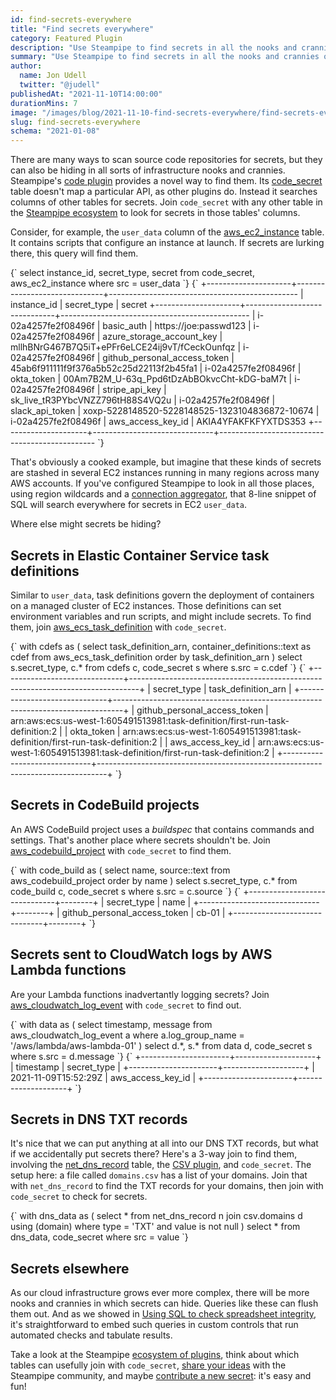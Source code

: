```yaml
---
id: find-secrets-everywhere
title: "Find secrets everywhere"
category: Featured Plugin
description: "Use Steampipe to find secrets in all the nooks and crannies of your cloud infrastructure."
summary: "Use Steampipe to find secrets in all the nooks and crannies of your cloud infrastructure."
author:
  name: Jon Udell
  twitter: "@judell"
publishedAt: "2021-11-10T14:00:00"
durationMins: 7
image: "/images/blog/2021-11-10-find-secrets-everywhere/find-secrets-everywhere.jpg"
slug: find-secrets-everywhere
schema: "2021-01-08"
---
```


There are many ways to scan source code repositories for secrets, but they can also be hiding in all sorts of infrastructure nooks and crannies. Steampipe's [code plugin](https://github.com/turbot/steampipe-plugin-code) provides a novel way to find them. Its [code_secret](https://hub.steampipe.io/plugins/turbot/code/tables/code_secret) table doesn't map a particular API, as other plugins do. Instead it searches columns of other tables for secrets. Join `code_secret` with any other table in the [Steampipe ecosystem](https://hub.steampipe.io/plugins) to look for secrets in those tables' columns.

Consider, for example, the `user_data` column of the [aws_ec2_instance](https://hub.steampipe.io/plugins/turbot/aws/tables/aws_ec2_instance) table. It contains scripts that configure an instance at launch. If secrets are lurking there, this query will find them.

<Terminal>
  <TerminalCommand>
    {`
select
  instance_id,
  secret_type,
  secret
from
  code_secret,
  aws_ec2_instance
where src = user_data
    `}
  </TerminalCommand>
  <TerminalResult>
    {`
+---------------------+------------------------------+-----------------------------------------------
| instance_id         | secret_type                  | secret                                        
+---------------------+------------------------------+-----------------------------------------------
| i-02a4257fe2f08496f | basic_auth                   | https://joe:passwd123                         
| i-02a4257fe2f08496f | azure_storage_account_key    | mllhBNrG467B7Q5iT+ePFr6eLCE24ij9vT/fCeckOunfqz
| i-02a4257fe2f08496f | github_personal_access_token | 45ab6f911111f9f376a5b52c25d22113f2b45fa1      
| i-02a4257fe2f08496f | okta_token                   | 00Am7B2M_U-63q_Ppd6tDzAbBOkvcCht-kDG-baM7t    
| i-02a4257fe2f08496f | stripe_api_key               | sk_live_tR3PYbcVNZZ796tH88S4VQ2u              
| i-02a4257fe2f08496f | slack_api_token              | xoxp-5228148520-5228148525-1323104836872-10674
| i-02a4257fe2f08496f | aws_access_key_id            | AKIA4YFAKFKFYXTDS353                          
+---------------------+------------------------------+-----------------------------------------------
    `}
  </TerminalResult>
</Terminal>

<br/>


That's obviously a cooked example, but imagine that these kinds of secrets are stashed in several EC2 instances running in many regions across many AWS accounts. If you've configured Steampipe to look in all those places, using region wildcards and a [connection aggregator](https://steampipe.io/docs/using-steampipe/managing-connections#using-aggregators), that 8-line snippet of SQL will search everywhere for secrets in EC2 `user_data`.

Where else might secrets be hiding?

## Secrets in Elastic Container Service task definitions

Similar to `user_data`, task definitions govern the deployment of containers on a managed cluster of EC2 instances. Those definitions can set environment variables and run scripts, and might include secrets. To find them, join [aws_ecs_task_definition](https://hub.steampipe.io/plugins/turbot/aws/tables/aws_ecs_task_definition) with `code_secret`. 


<Terminal>
  <TerminalCommand>
    {`
with cdefs as (
  select
    task_definition_arn,
    container_definitions::text as cdef
  from
    aws_ecs_task_definition
  order by
    task_definition_arn
)
select
  s.secret_type,
  c.*
from 
  cdefs c,
  code_secret s
where
  s.src = c.cdef
    `}
  </TerminalCommand>
  <TerminalResult>
    {`
+------------------------------+--------------------------------------------------------------------------------+
| secret_type                  | task_definition_arn                                                            |
+------------------------------+--------------------------------------------------------------------------------+
| github_personal_access_token | arn:aws:ecs:us-west-1:605491513981:task-definition/first-run-task-definition:2 |
| okta_token                   | arn:aws:ecs:us-west-1:605491513981:task-definition/first-run-task-definition:2 |
| aws_access_key_id            | arn:aws:ecs:us-west-1:605491513981:task-definition/first-run-task-definition:2 |
+------------------------------+--------------------------------------------------------------------------------+
    `}
  </TerminalResult>
</Terminal>

<br/>

## Secrets in CodeBuild projects

An AWS CodeBuild project uses a *buildspec* that contains commands and settings. That's another place where secrets shouldn't be. Join [aws_codebuild_project](https://hub.steampipe.io/plugins/turbot/aws/tables/aws_codebuild_project) with `code_secret` to find them.

<Terminal>
  <TerminalCommand>
    {`
with code_build as (
  select
    name,
    source::text
  from
    aws_codebuild_project
  order by
    name
)
select
  s.secret_type,
  c.*
from 
  code_build c,
  code_secret s
where
  s.src = c.source
    `}
  </TerminalCommand>
  <TerminalResult>
    {`
+------------------------------+--------+
| secret_type                  | name   |
+------------------------------+--------+
| github_personal_access_token | cb-01  |
+------------------------------+--------+
    `}
  </TerminalResult>
</Terminal>

<br/>

## Secrets sent to CloudWatch logs by AWS Lambda functions


Are your Lambda functions inadvertantly logging secrets? Join [aws_cloudwatch_log_event](https://hub.steampipe.io/plugins/turbot/aws/tables/aws_cloudwatch_log_event) with `code_secret` to find out.


<Terminal>
  <TerminalCommand>
    {`
with data as (
  select 
    timestamp,
    message
  from 
    aws_cloudwatch_log_event a
  where 
    a.log_group_name = '/aws/lambda/aws-lambda-01'
)
select 
  d.*,
  s.*
from 
  data d,
  code_secret s
where 
  s.src = d.message
    `}
  </TerminalCommand>
  <TerminalResult>
    {`
+----------------------+--------------------+
| timestamp            | secret_type        |
+----------------------+--------------------+
| 2021-11-09T15:52:29Z | aws_access_key_id  |   
+----------------------+--------------------+
  `}
  </TerminalResult>
</Terminal>

<br/>


## Secrets in DNS TXT records

It's nice that we can put anything at all into our DNS TXT records, but what if we accidentally put secrets there? Here's a 3-way join to find them, involving the [net_dns_record](https://hub.steampipe.io/plugins/turbot/net/tables/net_dns_record) table, the [CSV plugin](https://hub.steampipe.io/plugins/turbot/csv), and `code_secret`. The setup here: a file called `domains.csv` has a list of your domains. Join that with `net_dns_record` to find the TXT records for your domains, then join with `code_secret` to check for secrets.


<Terminal>
  <TerminalCommand>
    {`
with dns_data as (
  select
    *
  from 
    net_dns_record n
  join
    csv.domains d
  using
    (domain)
  where
    type = 'TXT'
    and value is not null
)
select 
  *  
from 
  dns_data,
  code_secret
where
  src = value
    `}
  </TerminalCommand>
</Terminal>

<br/>

## Secrets elsewhere

As our cloud infrastructure grows ever more complex, there will be more nooks and crannies in which secrets can hide. Queries like these can flush them out. And as we showed in [Using SQL to check spreadsheet integrity](https://steampipe.io/blog/spreadsheet-integrity), it's straightforward to embed such queries in custom controls that run automated checks and tabulate results. 

Take a look at the Steampipe [ecosystem of plugins](https://hub.steampipe.io/plugins), think about which tables can usefully join with `code_secret`, [share your ideas](https://steampipe.io/community/join) with the Steampipe community, and maybe [contribute a new secret](https://github.com/turbot/steampipe-plugin-code/tree/main/secrets): it's easy and fun!
